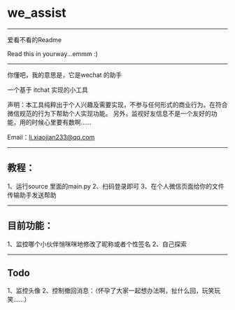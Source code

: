 # we_assist
------
爱看不看的Readme


Read this in yourway...emmm  :) 

------
你懂吧，我的意思是，它是wechat 的助手

一个基于 itchat 实现的小工具

声明：本工具纯粹出于个人兴趣及需要实现，不参与任何形式的商业行为。在符合微信规范的行为下帮助个人实现功能。
另外，监视好友信息不是一个友好的功能，用的时候心里要有数啊……

Email：li.xiaojian233@qq.com

------
## 教程：
1、运行source 里面的main.py
2、扫码登录即可
3、在个人微信页面给你的文件传输助手发送帮助



-------
## 目前功能：
1、监控哪个小伙伴悄咪咪地修改了昵称或者个性签名
2、自己探索


------
## Todo
1、监控头像
2、控制撤回消息：（怀孕了大家一起想办法啊，扯什么回，玩笑玩笑……）